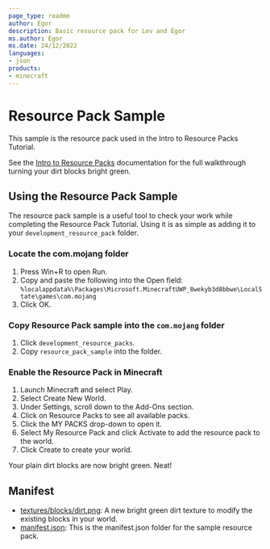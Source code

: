 ```yaml
---
page_type: readme
author: Egor
description: Basic resource pack for Lev and Egor
ms.author: Egor
ms.date: 24/12/2022
languages:
- json
products:
- minecraft
---
```


# Resource Pack Sample

This sample is the resource pack used in the Intro to Resource Packs Tutorial.

See the [Intro to Resource Packs](https://docs.microsoft.com/minecraft/creator/documents/resourcepack) documentation for the full walkthrough turning your dirt blocks bright green.

## Using the Resource Pack Sample

The resource pack sample is a useful tool to check your work while completing the Resource Pack Tutorial. Using it is as simple as adding it to your `development_resource_pack` folder.

### Locate the com.mojang folder

1. Press Win+R to open Run.
1. Copy and paste the following into the Open field: `%localappdata%\Packages\Microsoft.MinecraftUWP_8wekyb3d8bbwe\LocalState\games\com.mojang`
1. Click OK.

### Copy Resource Pack sample into the `com.mojang` folder

1. Click `development_resource_packs`.
1. Copy `resource_pack_sample` into the folder.

### Enable the Resource Pack in Minecraft

1. Launch Minecraft and select Play.
1. Select Create New World.
1. Under Settings, scroll down to the Add-Ons section.
1. Click on Resource Packs to see all available packs.
1. Click the MY PACKS drop-down to open it.
1. Select My Resource Pack and click Activate to add the resource pack to the world.
1. Click Create to create your world.

Your plain dirt blocks are now bright green. Neat!

## Manifest

- [textures/blocks/dirt.png](https://github.com/microsoft/minecraft-samples/blob/main/resource_pack_sample/textures/blocks/dirt.png): A new bright green dirt texture to modify the existing blocks in your world.
- [manifest.json](https://github.com/microsoft/minecraft-samples/blob/main/resource_pack_sample/manifest.json/): This is the manifest.json folder for the sample resource pack.
